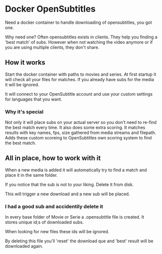 # Docker OpenSubtitles

Need a docker container to handle downloading of opensubtitles, you got one.

Why need one? Often opensubtitles exists in clients. They help you finding a 'best match' of subs. However when not watching the video anymore or if you are using multiple clients, they don't share.

## How it works

Start the docker container with paths to movies and series. At first startup it will check all your files for matches. If you already have subs for the media it will be ignored.

It will connect to your OpenSubtitle account and use your custom settings for languages that you want.

### Why it's special

Not only it will place subs on your actual server so you don't need to re-find the best match every time. It also does some extra scoring. It matches results with key names, fps, size gathered from media streams and filepath. Adds these custom scoreing to OpenSubtitles own scoring system to find the best match.

## All in place, how to work with it

When a new media is added it will automatically try to find a match and place it in the same folder.

If you notice that the sub is not to your liking. Delete it from disk.

This will trigger a new download and a new sub will be placed.

### I had a good sub and accidentily delete it

In every base folder of Movie or Serie a .opensubtitle file is created. It stores unique id;s of downloaded subs.

When looking for new files these ids will be ignored.

By deleting this file you'll 'reset' the download que and 'best' result will be downloaded again.
